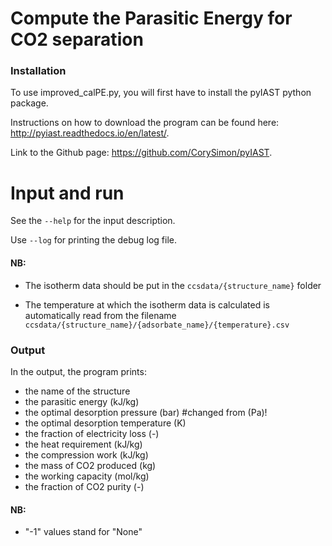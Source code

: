 # Compute the Parasitic Energy for CO2 separation

### Installation

To use improved_calPE.py, you will first have to install the pyIAST python package.

Instructions on how to download the program can be found here: http://pyiast.readthedocs.io/en/latest/.

Link to the Github page: https://github.com/CorySimon/pyIAST.

# Input and run

See the `--help` for the input description.

Use `--log` for printing the debug log file.

#### NB:

* The isotherm data should be put in the `ccsdata/{structure_name}` folder

* The temperature at which the isotherm data is calculated is automatically
read from the filename `ccsdata/{structure_name}/{adsorbate_name}/{temperature}.csv`

### Output

In the output, the program prints:

* the name of the structure
* the parasitic energy (kJ/kg)
* the optimal desorption pressure (bar) #changed from (Pa)!
* the optimal desorption temperature (K)
* the fraction of electricity loss (-)
* the heat requirement (kJ/kg)
* the compression work (kJ/kg)
* the mass of CO2 produced (kg)
* the working capacity (mol/kg)
* the fraction of CO2 purity (-)

#### NB:

* "-1" values stand for "None"
